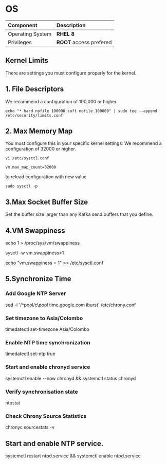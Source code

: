 # OS

| Component | Description |
| :--- | :--- |
| Operating System | **RHEL 8** |
| Privileges | **ROOT** access prefered |

## **Kernel Limits**

There are settings you must configure properly for the kernel.

## 1. File Descriptors

We recommend a configuration of 100,000 or higher.

```text
echo "* hard nofile 100000 soft nofile 100000" | sudo tee --append /etc/security/limits.conf
```

## 2. Max Memory Map

You must configure this in your specific kernel settings. We recommend a configuration of 32000 or higher.

`vi /etc/sysctl.conf` 

`vm.max_map_count=32000`

to reload configuration with new value

 `sudo sysctl -p`

## 3.Max Socket Buffer Size

Set the buffer size larger than any Kafka send buffers that you define.

## 4.VM Swappiness

echo 1 &gt; /proc/sys/vm/swappiness

sysctl -w vm.swappiness=1

echo "vm.swappiness = 1" &gt;&gt; /etc/sysctl.conf

## 5.Synchronize Time

### **Add Google NTP Server**

sed -i '/^pool/c\pool time.google.com iburst' /etc/chrony.conf

### **Set timezone to Asia/Colombo**

timedatectl set-timezone Asia/Colombo

### **Enable NTP time synchronization**

timedatectl set-ntp true

### Start and enable chronyd service

systemctl enable --now chronyd && systemctl status chronyd

### Verify synchronisation state

ntpstat

### Check Chrony Source Statistics

chronyc sourcestats -v

## Start and enable NTP service.

systemctl restart ntpd.service && systemctl enable ntpd.service


